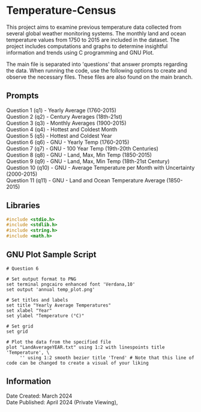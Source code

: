 # Temperature-Census

This project aims to examine previous temperature data collected from several global weather monitoring systems. The monthly land and ocean temperature values from 1750 to 2015 are included in the dataset. The project includes computations and graphs to determine insightful information and trends using C programming and GNU Plot. <br>

The main file is separated into 'questions' that answer prompts regarding the data. When running the code, use the following options to create and observe the necessary files. These files are also found on the main branch.

## Prompts

Question 1 (q1) - Yearly Average (1760-2015) <br>
Question 2 (q2) - Century Averages (18th-21st) <br>
Question 3 (q3) - Monthly Averages (1900-2015)<br>
Question 4 (q4) - Hottest and Coldest Month<br>
Question 5 (q5) - Hottest and Coldest Year<br>
Question 6 (q6) - GNU - Yearly Temp (1760-2015)<br>
Question 7 (q7) - GNU - 100 Year Temp (19th-20th Centuries)<br>
Question 8 (q8) - GNU - Land, Max, Min Temp (1850-2015)<br>
Question 9 (q9) - GNU - Land, Max, Min Temp (18th-21st Century)<br>
Question 10 (q10) - GNU - Average Temperature per Month with Uncertainty (2000-2015)<br>
Question 11 (q11) - GNU - Land and Ocean Temperature Average (1850-2015)<br>



## Libraries

```c
#include <stdio.h>
#include <stdlib.h>
#include <string.h>
#include <math.h>
```

## GNU Plot Sample Script 

```gnuplot
# Question 6

# Set output format to PNG
set terminal pngcairo enhanced font 'Verdana,10'
set output 'annual temp_plot.png'

# Set titles and labels
set title "Yearly Average Temperatures"
set xlabel "Year"
set ylabel "Temperature (°C)"

# Set grid
set grid

# Plot the data from the specified file
plot "LandAverageYEAR.txt" using 1:2 with linespoints title 'Temperature', \
     '' using 1:2 smooth bezier title 'Trend' # Note that this line of code can be changed to create a visual of your liking
```

## Information

Date Created: March 2024 <br>
Date Published: April 2024 (Private Viewing), 
